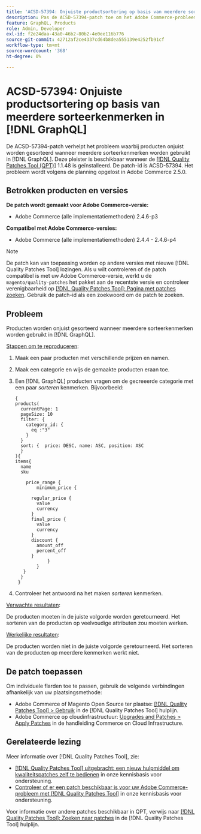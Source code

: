```yaml
---
title: 'ACSD-57394: Onjuiste productsortering op basis van meerdere sorteerkenmerken in [!DNL GraphQL]'
description: Pas de ACSD-57394-patch toe om het Adobe Commerce-probleem op te lossen waarbij producten onjuist worden gesorteerd wanneer meerdere sorteerkenmerken worden gebruikt in [!DNL GraphQL].
feature: GraphQL, Products
role: Admin, Developer
exl-id: f2e24daa-43a0-46b2-80b2-4e0ee116b776
source-git-commit: 42712af2ce4337cd64b8dea555139e4252fb91cf
workflow-type: tm+mt
source-wordcount: '368'
ht-degree: 0%

---
```


# ACSD-57394: Onjuiste productsortering op basis van meerdere sorteerkenmerken in [!DNL GraphQL]

De ACSD-57394-patch verhelpt het probleem waarbij producten onjuist worden gesorteerd wanneer meerdere sorteerkenmerken worden gebruikt in [!DNL GraphQL]. Deze pleister is beschikbaar wanneer de [[!DNL Quality Patches Tool (QPT)]](/help/announcements/adobe-commerce-announcements/magento-quality-patches-released-new-tool-to-self-serve-quality-patches.md) 1.1.48 is geïnstalleerd. De patch-id is ACSD-57394. Het probleem wordt volgens de planning opgelost in Adobe Commerce 2.5.0.

## Betrokken producten en versies

**De patch wordt gemaakt voor Adobe Commerce-versie:**

* Adobe Commerce (alle implementatiemethoden) 2.4.6-p3

**Compatibel met Adobe Commerce-versies:**

* Adobe Commerce (alle implementatiemethoden) 2.4.4 - 2.4.6-p4

>[!NOTE]
>
>De patch kan van toepassing worden op andere versies met nieuwe [!DNL Quality Patches Tool] lozingen. Als u wilt controleren of de patch compatibel is met uw Adobe Commerce-versie, werkt u de `magento/quality-patches` het pakket aan de recentste versie en controleer verenigbaarheid op [[!DNL Quality Patches Tool]: Pagina met patches zoeken](https://experienceleague.adobe.com/tools/commerce-quality-patches/index.html). Gebruik de patch-id als een zoekwoord om de patch te zoeken.

## Probleem

Producten worden onjuist gesorteerd wanneer meerdere sorteerkenmerken worden gebruikt in [!DNL GraphQL].

<u>Stappen om te reproduceren</u>:

1. Maak een paar producten met verschillende prijzen en namen.
1. Maak een categorie en wijs de gemaakte producten eraan toe.
1. Een [!DNL GraphQL] producten vragen om de gecreeerde categorie met een paar *sorteren* kenmerken. Bijvoorbeeld:

   ```
   {
   products(
     currentPage: 1
     pageSize: 10
     filter: {
       category_id: {
         eq :"3"
       }
     }
     sort: {  price: DESC, name: ASC, position: ASC
     }
   ){
   items{
     name
     sku
   
       price_range {
           minimum_price {
   
         regular_price {
           value
           currency
         }
         final_price {
           value
           currency
         }
         discount {
           amount_off
           percent_off
         }
               }
           }
      }
     }
    }
   ```

1. Controleer het antwoord na het maken *sorteren* kenmerken.

<u>Verwachte resultaten</u>:

De producten moeten in de juiste volgorde worden geretourneerd. Het sorteren van de producten op veelvoudige attributen zou moeten werken.

<u>Werkelijke resultaten</u>:

De producten worden niet in de juiste volgorde geretourneerd. Het sorteren van de producten op meerdere kenmerken werkt niet.

## De patch toepassen

Om individuele flarden toe te passen, gebruik de volgende verbindingen afhankelijk van uw plaatsingsmethode:

* Adobe Commerce of Magento Open Source ter plaatse: [[!DNL Quality Patches Tool] > Gebruik](https://experienceleague.adobe.com/docs/commerce-operations/tools/quality-patches-tool/usage.html) in de [!DNL Quality Patches Tool] hulplijn.
* Adobe Commerce op cloudinfrastructuur: [Upgrades and Patches > Apply Patches](https://experienceleague.adobe.com/docs/commerce-cloud-service/user-guide/develop/upgrade/apply-patches.html) in de handleiding Commerce on Cloud Infrastructure.

## Gerelateerde lezing

Meer informatie over [!DNL Quality Patches Tool], zie:

* [[!DNL Quality Patches Tool] uitgebracht: een nieuw hulpmiddel om kwaliteitspatches zelf te bedienen](/help/announcements/adobe-commerce-announcements/magento-quality-patches-released-new-tool-to-self-serve-quality-patches.md) in onze kennisbasis voor ondersteuning.
* [Controleer of er een patch beschikbaar is voor uw Adobe Commerce-probleem met [!DNL Quality Patches Tool]](/help/support-tools/patches-available-in-qpt-tool/check-patch-for-magento-issue-with-magento-quality-patches.md) in onze kennisbasis voor ondersteuning.

Voor informatie over andere patches beschikbaar in QPT, verwijs naar [[!DNL Quality Patches Tool]: Zoeken naar patches](https://experienceleague.adobe.com/tools/commerce-quality-patches/index.html) in de [!DNL Quality Patches Tool] hulplijn.

